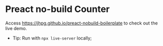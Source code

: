 # Preact no-build Counter

Access https://jhpg.github.io/preact-nobuild-boilerplate to check out the live demo.

- Tip: Run with `npx live-server` locally;
